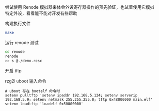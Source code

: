 尝试使用 Renode 模拟器来体会外设寄存器操作的预先验证，也试着使用它模拟特定外设，看看能不能对开发有些帮助

构建执行文件
```bash
make
```

运行 renode 测试
```bash
cd renode
renode
>> s @./demo.resc
```

开启 tftp

rzg2l uboot 输入命令
```
# uboot 存在 bootelf 命令时
setenv pulltftp 'setenv ipaddr 192.168.5.124; setenv serverip 192.168.5.9; setenv netmask 255.255.255.0; tftp 0x48000000 main.elf'
setenv loadtftp 'loadelf 0x50000000'

```